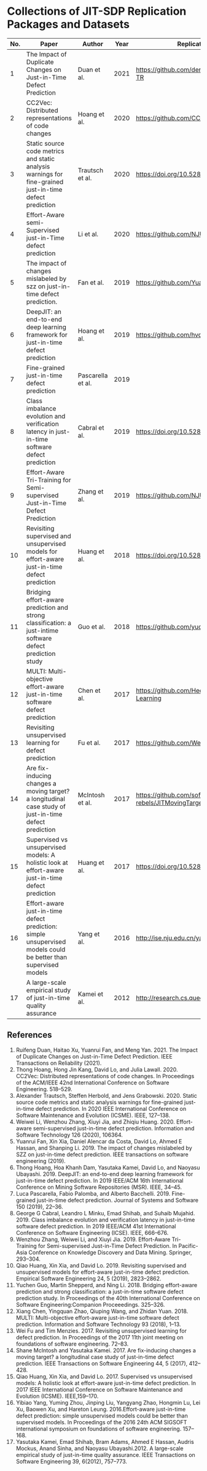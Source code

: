 # Collections of JIT-SDP Replication Packages and Datasets



| No.| Paper                                                                                                         | Author              | Year | Replication Package                                 | Remark         |
| -- | --------------------------------------------------------------------------------------------------------------|---------------------|------|---------------------------------------------------- | -------------- |
| 1  | The Impact of Duplicate Changes on Just-in-Time Defect Prediction                                             | Duan et al.         | 2021 | https://github.com/deref007/Duplicate-change-TR     |                |
| 2  | CC2Vec: Distributed representations of code changes                                                           | Hoang et al.        | 2020 | https://github.com/CC2Vec/CC2Vec                    |                |
| 3  | Static source code metrics and static analysis warnings for fine-grained just-in-time defect prediction       | Trautsch et al.     | 2020 | https://doi.org/10.5281/zenodo.3974204              |                |
| 4  | Effort-Aware semi-Supervised just-in-Time defect prediction                                                   | Li et al.           | 2020 | https://github.com/NJUST-IDAM/EATT                  |  **a**         |
| 5  | The impact of changes mislabeled by szz on just-in-time defect prediction.                                    | Fan et al.          | 2019 | https://github.com/YuanruiZJU/SZZ-TSE               |                |
| 6  | DeepJIT: an end-to-end deep learning framework for just-in-time defect prediction                             | Hoang et al.        | 2019 | https://github.com/hvdthong/DeepJTT_MSR             |                |
| 7  | Fine-grained just-in-time defect prediction                                                                   | Pascarella et al.   | 2019 |                                                     | not found      |
| 8  | Class imbalance evolution and verification latency in just-in-time software defect prediction                 | Cabral et al.       | 2019 | https://doi.org/10.5281/zenodo.2555695              |                |
| 9  | Effort-Aware Tri-Training for Semi-supervised Just-in-Time Defect Prediction                                  | Zhang et al.        | 2019 | https://github.com/NJUST-IDAM/EATT                  |identical to **a**|
| 10 | Revisiting supervised and unsupervised models for effort-aware just-in-time defect prediction                 | Huang et al.        | 2018 | https://doi.org/10.5281/zenodo.1432582              |                |
| 11 | Bridging effort-aware prediction and strong classification: a just-intime software defect prediction study    | Guo et al.          | 2018 | https://github.com/yuchen1990/EAposter              |                |
| 12 | MULTI: Multi-objective effort-aware just-in-time software defect prediction                                   | Chen et al.         | 2017 | https://github.com/Hecoz/Multi-Project-Learning     |                |
| 13 | Revisiting unsupervised learning for defect prediction                                                        | Fu et al.           | 2017 | https://github.com/WeiFoo/RevisitUnsupervised       |                |
| 14 | Are fix-inducing changes a moving target? a longitudinal case study of just-in-time defect prediction         | McIntosh et al.     | 2017 | https://github.com/software-rebels/JITMovingTarget  |                |
| 15 | Supervised vs unsupervised models: A holistic look at effort-aware just-in-time defect prediction             | Huang et al.        | 2017 | https://doi.org/10.5281/zenodo.836352               |                |
| 16 | Effort-aware just-in-time defect prediction: simple unsupervised models could be better than supervised models| Yang et al.         | 2016 | http://ise.nju.edu.cn/yangyibiao/jit.html           | inaccessible   |
| 17 | A large-scale empirical study of just-in-time quality assurance                                               | Kamei et al.        | 2012 | http://research.cs.queensu.ca/~kamei/jittse/jit.zip |                |





## References  
1. Ruifeng Duan, Haitao Xu, Yuanrui Fan, and Meng Yan. 2021. The Impact of Duplicate Changes on Just-in-Time Defect Prediction. IEEE Transactions on Reliability (2021).  
2. Thong Hoang, Hong Jin Kang, David Lo, and Julia Lawall. 2020. CC2Vec: Distributed representations of code changes. In Proceedings of the ACM/IEEE 42nd International Conference on Software Engineering. 518–529.  
3. Alexander Trautsch, Steffen Herbold, and Jens Grabowski. 2020. Static source code metrics and static analysis warnings for fine-grained just-in-time defect prediction. In 2020 IEEE International Conference on Software Maintenance and Evolution (ICSME). IEEE, 127–138.  
4. Weiwei Li, Wenzhou Zhang, Xiuyi Jia, and Zhiqiu Huang. 2020. Effort-aware semi-supervised just-in-time defect prediction. Information and Software Technology 126 (2020), 106364.  
5. Yuanrui Fan, Xin Xia, Daniel Alencar da Costa, David Lo, Ahmed E Hassan, and Shanping Li. 2019. The impact of changes mislabeled by SZZ on just-in-time defect prediction. IEEE transactions on software engineering (2019).  
6. Thong Hoang, Hoa Khanh Dam, Yasutaka Kamei, David Lo, and Naoyasu Ubayashi. 2019. DeepJIT: an end-to-end deep learning framework for just-in-time defect prediction. In 2019 IEEE/ACM 16th International Conference on Mining Software Repositories (MSR). IEEE, 34–45.  
7. Luca Pascarella, Fabio Palomba, and Alberto Bacchelli. 2019. Fine-grained just-in-time defect prediction. Journal of Systems and Software 150 (2019), 22–36.  
8. George G Cabral, Leandro L Minku, Emad Shihab, and Suhaib Mujahid. 2019. Class imbalance evolution and verification latency in just-in-time software defect prediction. In 2019 IEEE/ACM 41st International Conference on Software Engineering (ICSE). IEEE, 666–676.  
9. Wenzhou Zhang, Weiwei Li, and Xiuyi Jia. 2019. Effort-Aware Tri-Training for Semi-supervised Just-in-Time Defect Prediction. In Pacific-Asia Conference on Knowledge Discovery and Data Mining. Springer, 293–304.  
10. Qiao Huang, Xin Xia, and David Lo. 2019. Revisiting supervised and unsupervised models for effort-aware just-in-time defect prediction. Empirical Software Engineering 24, 5 (2019), 2823–2862.  
11. Yuchen Guo, Martin Shepperd, and Ning Li. 2018. Bridging effort-aware prediction and strong classification: a just-in-time software defect prediction study. In Proceedings of the 40th International Conference on Software Engineering:Companion Proceeedings. 325–326.  
12. Xiang Chen, Yingquan Zhao, Qiuping Wang, and Zhidan Yuan. 2018. MULTI: Multi-objective effort-aware just-in-time software defect prediction. Information and Software Technology 93 (2018), 1–13.  
13. Wei Fu and Tim Menzies. 2017. Revisiting unsupervised learning for defect prediction. In Proceedings of the 2017 11th joint meeting on foundations of software engineering. 72–83.  
14. Shane McIntosh and Yasutaka Kamei. 2017. Are fix-inducing changes a moving target? a longitudinal case study of just-in-time defect prediction. IEEE Transactions on Software Engineering 44, 5 (2017), 412–428.  
15. Qiao Huang, Xin Xia, and David Lo. 2017. Supervised vs unsupervised models: A holistic look at effort-aware just-in-time defect prediction. In 2017 IEEE International Conference on Software Maintenance and Evolution (ICSME). IEEE,159–170.  
16. Yibiao Yang, Yuming Zhou, Jinping Liu, Yangyang Zhao, Hongmin Lu, Lei Xu, Baowen Xu, and Hareton Leung. 2016.Effort-aware just-in-time defect prediction: simple unsupervised models could be better than supervised models. In Proceedings of the 2016 24th ACM SIGSOFT international symposium on foundations of software engineering. 157–168.  
17. Yasutaka Kamei, Emad Shihab, Bram Adams, Ahmed E Hassan, Audris Mockus, Anand Sinha, and Naoyasu Ubayashi.2012. A large-scale empirical study of just-in-time quality assurance. IEEE Transactions on Software Engineering 39, 6(2012), 757–773.
